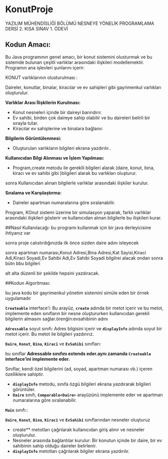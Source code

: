 # KonutProje
YAZILIM MÜHENDİSLİĞİ BÖLÜMÜ NESNEYE YÖNELİK PROGRAMLAMA DERSİ 2. KISA  SINAV 1. ÖDEVİ

##  Kodun Amacı:

Bu Java programının genel amacı, bir konut sistemini olusturmak ve bu sistemde bulunan çeşitli varlıklar arasındaki ilişkileri modellemektir. Programın ana işlevleri şunlarını içerir:

KONUT varlıklarının olusturulması :

Daireler, konutlar, binalar, kiracılar ve ev sahipleri gibi gayrimenkul varlıkları oluşturulur.

**Varlıklar Arası İlişkilerin Kurulması:**

- Konut nesneleri içinde bir daireyi barındırır.
- Ev sahibi, birden çok daireye sahip olabilir ve bu daireleri belirli bir sırayla tutar.
- Kiracılar ev sahiplerine ve binalara bağlanır.

**Bilgilerin Görüntülenmesi:**

- Oluşturulan varlıkların bilgileri ekrana yazdırılır..

**Kullanıcıdan Bilgi Alınması ve İşlem Yapılması:**

- Program,create metodu ile gereklli bilgileri alarak (daire, konut, bina, kiracı ve ev sahibi gibi )bilgileri alarak bu varlıkları oluşturur.

sonra Kullanıcıdan alınan bilgilerle varlıklar arasındaki ilişkiler kurulur.

**Sıralama ve Karşılaştırma:**

- Daireler apartman numaralarına göre sıralanabilir.

Program, KOnut sistemi üzerine bir simulasyon yaparak, farklı varlıklar arasındaki ilişkileri gösterir ve kullanıcıdan alınan bilgilerle bu ilişkileri kurar.

##Nasıl Kullanılacağı: 
bu programı kullanmak için bir java derleyicisine ihtiyanız var 

sonra proje calıstırdığınızda ilk önce sizden daire adını isteyecek 

sonra apartman numarası,Konut Adresi,Bina Adresi,Kat Sayisi,Kiraci Adi,Kiraci Soyadi,Ev Sahibi Adi,Ev Sahibi Soyadi  bilgilrei alacak ondan sonra bütn bbu bilgileri

alt alta düzenli bir şekilde hepsini yazdıracak.

##Kodun Algoritması:

bu java kodu bir gayrimenkul yönetim sistemini simüle eden bir örnek uygulamadır

**`Createable`** interface’i: Bu arayüz, **`create`** adında bir metot içerir ve bu metot, implemente eden sınıfların bir nesne oluştururken kullanıcıdan gerekli bilgilerin almasını sağlar.örenğin:evsahibinin adını 

**`Adressable`** soyut sınıfı: Adres bilgisini içerir ve **`displayInfo`** adında soyut bir metot içerir. Bu metot ile bilgileri yazdırırız.

**`Daire`**, **`Konut`**, **`Bina`**, **`Kiraci`** ve **`EvSahibi`** sınıfları:

bu sınıflar **Adressable sınıfını extends eder.aynı zamanda `Createable` interface’ini implemente eder.**

Sınıflar, kendi özel bilgilerini (ad, soyad, apartman numarası vb.) içeren özelliklere sahiptir.

- **`displayInfo`** metodu, sınıfa özgü bilgileri ekrana yazdırarak bilgileri görüntüler.
- **`Daire`** sınıfı, **`Comparable<Daire>`** arayüzünü implemente eder ve apartman numaralarına göre sıralanabilir.

**`Main`** sınıfı::

**`Daire`**, **`Konut`**, **`Bina`**, **`Kiraci`** ve **`EvSahibi`** sınıflarından nesneler oluşturuz

- create** metotları çağrılarak kullanıcıdan giriş alınır ve nesneler oluşturulur.
- Nesneler arasında bağlantılar kurulur: Bir konutun içinde bir daire, bir ev sahibinin sahip olduğu daireler belirlenir.
- **`displayInfo`** metotları çağrılarak bilgiler ekrana yazdırılır.
